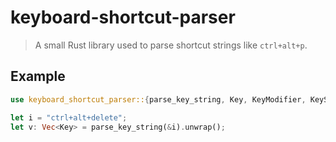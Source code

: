 # keyboard-shortcut-parser

> A small Rust library used to parse shortcut strings like `ctrl+alt+p`.

## Example 

```rust
use keyboard_shortcut_parser::{parse_key_string, Key, KeyModifier, KeySpecial};

let i = "ctrl+alt+delete";
let v: Vec<Key> = parse_key_string(&i).unwrap();
```
